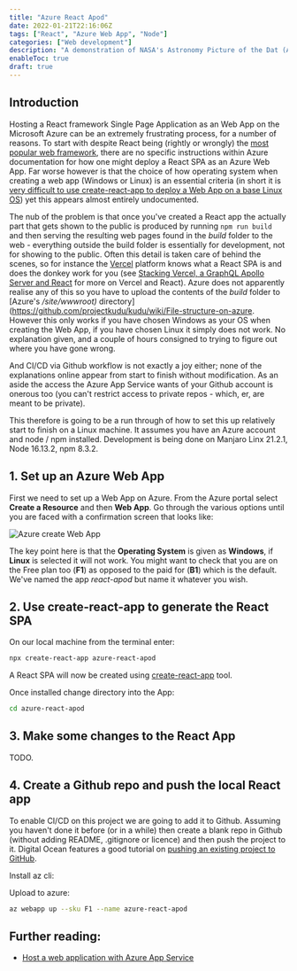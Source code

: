 ```yaml
---
title: "Azure React Apod"
date: 2022-01-21T22:16:06Z
tags: ["React", "Azure Web App", "Node"]
categories: ["Web development"]
description: "A demonstration of NASA's Astronomy Picture of the Dat (APOD) using the React framework, hosted as an Azure web app."
enableToc: true
draft: true
---
```



## Introduction

Hosting a React framework Single Page Application as an Web App on the Microsoft Azure can be an extremely frustrating process, for a number of reasons.  To start with despite React being (rightly or wrongly) the [most popular web framework](https://www.statista.com/statistics/1124699/worldwide-developer-survey-most-used-frameworks-web/), there are no specific instructions within Azure documentation for how one might deploy a React SPA as an Azure Web App.  Far worse however is that the choice of how operating system when creating a web app (Windows or Linux) is an essential criteria (in short it is [very difficult to use create-react-app to deploy a Web App on a base Linux OS](https://github.com/MicrosoftDocs/azure-docs/issues/32572#issuecomment-637832128)) yet this appears almost entirely undocumented.

The nub of the problem is that once you've created a React app the actually part that gets shown to the public is produced by running `npm run build` and then serving the resulting web pages found in the *build* folder to the web - everything outside the build folder is essentially for development, not for showing to the public.  Often this detail is taken care of behind the scenes, so for instance the [Vercel](https://vercel.com/) platform knows what a React SPA is and does the donkey work for you (see [Stacking Vercel, a GraphQL Apollo Server and React](https://www.preciouschicken.com/blog/posts/vercel-apollo-server-react/) for more on Vercel and React).  Azure does not apparently realise any of this so you have to upload the contents of the *build* folder to [Azure's */site/wwwroot)* directory](https://github.com/projectkudu/kudu/wiki/File-structure-on-azure.  However this only works if you have chosen Windows as your OS when creating the Web App, if you have chosen Linux it simply does not work.  No explanation given, and a couple of hours consigned to trying to figure out where you have gone wrong.

And CI/CD via Github workflow is not exactly a joy either; none of the explanations online appear from start to finish without modification.  As an aside the access the Azure App Service wants of your Github account is onerous too (you can't restrict access to private repos - which, er, are meant to be private).

This therefore is going to be a run through of how to set this up relatively start to finish on a Linux machine.  It assumes you have an Azure account and node / npm installed.  Development is being done on Manjaro Linx 21.2.1, Node 16.13.2, npm 8.3.2.

## 1.  Set up an Azure Web App

First we need to set up a Web App on Azure.  From the Azure portal select **Create a Resource** and then **Web App**.  Go through the various options until you are faced with a confirmation screen that looks like:


![Azure create Web App](https://www.preciouschicken.com/blog/images/azure-react-apod-create_web_app.png)

The key point here is that the **Operating System** is given as **Windows**, if **Linux** is selected it will not work.  You might want to check that you are on the Free plan too (**F1**) as opposed to the paid for (**B1**) which is the default.  We've named the app *react-apod* but name it whatever you wish.

## 2.  Use create-react-app to generate the React SPA

On our local machine from the terminal enter:

```bash
npx create-react-app azure-react-apod
```

A React SPA will now be created using [create-react-app](https://create-react-app.dev/) tool.

Once installed change directory into the App:

```bash
cd azure-react-apod
```

## 3.  Make some changes to the React App

TODO.

## 4.  Create a Github repo and push the local React app

To enable CI/CD on this project we are going to add it to Github.  Assuming you haven't done it before (or in a while) then create a blank repo in Github (without adding README, .gitignore or licence) and then push the project to it.  Digital Ocean features a good tutorial on [pushing an existing project to GitHub](https://www.digitalocean.com/community/tutorials/how-to-push-an-existing-project-to-github).



Install az cli:



Upload to azure:

```bash
az webapp up --sku F1 --name azure-react-apod
```

## Further reading:

* [Host a web application with Azure App Service](https://docs.microsoft.com/en-gb/learn/modules/host-a-web-app-with-azure-app-service/?WT.mc_id=azureportalcard_Service_App%20Services_-inproduct-azureportal)
